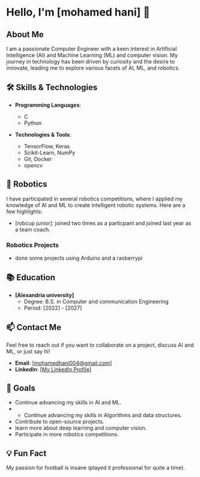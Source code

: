 # Hello, I'm [mohamed hani] 👋

## About Me

I am a passionate Computer Engineer with a keen interest in Artificial Intelligence (AI) and Machine Learning (ML) and computer vision. My journey in technology has been driven by curiosity and the desire to innovate, leading me to explore various facets of AI, ML, and robotics.

## 🛠️ Skills & Technologies

- **Programming Languages**: 
  - C
  - Python

- **Technologies & Tools**:
  - TensorFlow, Keras
  - Scikit-Learn, NumPy
  - Git, Docker
  - opencv
    

## 🤖 Robotics

I have participated in several robotics competitions, where I applied my knowledge of AI and ML to create intelligent robotic systems. Here are a few highlights:
- [robcup junior]: joined two times as a particpant and joined last year as a team coach.

### Robotics Projects
  - done some projects using Arduino and a rasberrypi

## 📚 Education

- **[Alexandria university]**
  - Degree: B.S. in Computer and communication Engineering
  - Period: [2022] - [2027]

## 📫 Contact Me

Feel free to reach out if you want to collaborate on a project, discuss AI and ML, or just say hi!

- **Email**: [mohamedhani004@gmail.com]
- **LinkedIn**: [[My LinkedIn Profile](https://www.linkedin.com/in/mohamed-hani-a57010307)]

## 🎯 Goals

- Continue advancing my skills in AI and ML.
- - Continue advancing my skills in Algorithms and data structures.
- Contribute to open-source projects.
- learn more about deep learning and computer vision.
- Participate in more robotics competitions.

## 💡 Fun Fact

My passion for football is insane (played it professional for quite a time).

